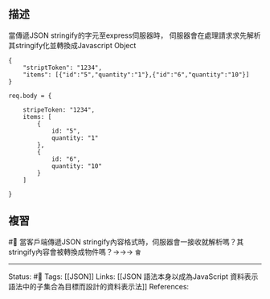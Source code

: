 

## 描述
當傳遞JSON stringify的字元至express伺服器時， 伺服器會在處理請求求先解析其stringify化並轉換成Javascript Object

```
{
	"striptToken": "1234",
	"items": [{"id":"5","quantity":"1"},{"id":"6","quantity":"10"}]
}
```


```
req.body = {

	stripeToken: "1234",
	items: [
		{
			id: "5",
			quantity: "1"
		},
		{
			id: "6",
			quantity: "10"
		}
	]

}
```

## 複習
#🧠 當客戶端傳遞JSON stringify內容格式時，伺服器會一接收就解析嗎？其stringify內容會被轉換成物件嗎？->->-> `會`
<!--SR:!2022-07-19,9,250-->

---
Status: #🌱 
Tags:
[[JSON]]
Links:
[[JSON 語法本身以成為JavaScript 資料表示語法中的子集合為目標而設計的資料表示法]]
References:
